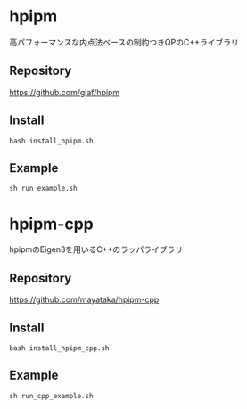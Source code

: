 # hpipm

高パフォーマンスな内点法ベースの制約つきQPのC++ライブラリ

## Repository
https://github.com/giaf/hpipm

## Install
```
bash install_hpipm.sh
```

## Example

```
sh run_example.sh
```

# hpipm-cpp

hpipmのEigen3を用いるC++のラッパライブラリ

## Repository
https://github.com/mayataka/hpipm-cpp

## Install
```
bash install_hpipm_cpp.sh
```

## Example

```
sh run_cpp_example.sh
```